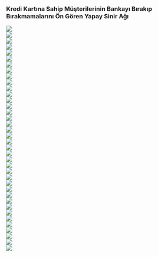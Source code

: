 ### Kredi Kartına Sahip Müşterilerinin Bankayı Bırakıp Bırakmamalarını Ön Gören Yapay Sinir Ağı

<img src="https://github.com/melikeoguz/credit-cart-customers-bank-churners-with-neural-network/blob/main/images/1.jpg"><br/>
<img src="https://github.com/melikeoguz/credit-cart-customers-bank-churners-with-neural-network/blob/main/images/2.jpg"><br/>
<img src="https://github.com/melikeoguz/credit-cart-customers-bank-churners-with-neural-network/blob/main/images/3.jpg"><br/>
<img src="https://github.com/melikeoguz/credit-cart-customers-bank-churners-with-neural-network/blob/main/images/4.jpg"><br/>
<img src="https://github.com/melikeoguz/credit-cart-customers-bank-churners-with-neural-network/blob/main/images/5.jpg"><br/>
<img src="https://github.com/melikeoguz/credit-cart-customers-bank-churners-with-neural-network/blob/main/images/6.jpg"><br/>
<img src="https://github.com/melikeoguz/credit-cart-customers-bank-churners-with-neural-network/blob/main/images/7.jpg"><br/>
<img src="https://github.com/melikeoguz/credit-cart-customers-bank-churners-with-neural-network/blob/main/images/8.jpg"><br/>
<img src="https://github.com/melikeoguz/credit-cart-customers-bank-churners-with-neural-network/blob/main/images/9.jpg"><br/>
<img src="https://github.com/melikeoguz/credit-cart-customers-bank-churners-with-neural-network/blob/main/images/10.jpg"><br/>
<img src="https://github.com/melikeoguz/credit-cart-customers-bank-churners-with-neural-network/blob/main/images/11.jpg"><br/>
<img src="https://github.com/melikeoguz/credit-cart-customers-bank-churners-with-neural-network/blob/main/images/12.jpg"><br/>
<img src="https://github.com/melikeoguz/credit-cart-customers-bank-churners-with-neural-network/blob/main/images/13.jpg"><br/>
<img src="https://github.com/melikeoguz/credit-cart-customers-bank-churners-with-neural-network/blob/main/images/14.jpg"><br/>
<img src="https://github.com/melikeoguz/credit-cart-customers-bank-churners-with-neural-network/blob/main/images/15.jpg"><br/>
<img src="https://github.com/melikeoguz/credit-cart-customers-bank-churners-with-neural-network/blob/main/images/16.jpg"><br/>
<img src="https://github.com/melikeoguz/credit-cart-customers-bank-churners-with-neural-network/blob/main/images/17.jpg"><br/>
<img src="https://github.com/melikeoguz/credit-cart-customers-bank-churners-with-neural-network/blob/main/images/18.jpg"><br/>
<img src="https://github.com/melikeoguz/credit-cart-customers-bank-churners-with-neural-network/blob/main/images/19.jpg"><br/>
<img src="https://github.com/melikeoguz/credit-cart-customers-bank-churners-with-neural-network/blob/main/images/20.jpg"><br/>
<img src="https://github.com/melikeoguz/credit-cart-customers-bank-churners-with-neural-network/blob/main/images/21.jpg"><br/>
<img src="https://github.com/melikeoguz/credit-cart-customers-bank-churners-with-neural-network/blob/main/images/22.jpg"><br/>
<img src="https://github.com/melikeoguz/credit-cart-customers-bank-churners-with-neural-network/blob/main/images/23.jpg"><br/>
<img src="https://github.com/melikeoguz/credit-cart-customers-bank-churners-with-neural-network/blob/main/images/24.jpg"><br/>
<img src="https://github.com/melikeoguz/credit-cart-customers-bank-churners-with-neural-network/blob/main/images/25.jpg"><br/>
<img src="https://github.com/melikeoguz/credit-cart-customers-bank-churners-with-neural-network/blob/main/images/26.jpg"><br/>
<img src="https://github.com/melikeoguz/credit-cart-customers-bank-churners-with-neural-network/blob/main/images/27.jpg"><br/>
<img src="https://github.com/melikeoguz/credit-cart-customers-bank-churners-with-neural-network/blob/main/images/28.jpg"><br/>
<img src="https://github.com/melikeoguz/credit-cart-customers-bank-churners-with-neural-network/blob/main/images/29.jpg"><br/>
<img src="https://github.com/melikeoguz/credit-cart-customers-bank-churners-with-neural-network/blob/main/images/30.jpg"><br/>
<img src="https://github.com/melikeoguz/credit-cart-customers-bank-churners-with-neural-network/blob/main/images/31.jpg"><br/>
<img src="https://github.com/melikeoguz/credit-cart-customers-bank-churners-with-neural-network/blob/main/images/32.jpg"><br/>
<img src="https://github.com/melikeoguz/credit-cart-customers-bank-churners-with-neural-network/blob/main/images/33.jpg"><br/>
<img src="https://github.com/melikeoguz/credit-cart-customers-bank-churners-with-neural-network/blob/main/images/34.jpg"><br/>
<img src="https://github.com/melikeoguz/credit-cart-customers-bank-churners-with-neural-network/blob/main/images/35.jpg"><br/>
<img src="https://github.com/melikeoguz/credit-cart-customers-bank-churners-with-neural-network/blob/main/images/36.jpg"><br/>
<img src="https://github.com/melikeoguz/credit-cart-customers-bank-churners-with-neural-network/blob/main/images/37.jpg"><br/>
<img src="https://github.com/melikeoguz/credit-cart-customers-bank-churners-with-neural-network/blob/main/images/38.jpg">
